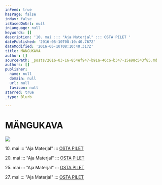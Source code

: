 ```yaml
---
inFeed: true
hasPage: false
inNav: false
isBasedOnUrl: null
inLanguage: null
keywords: []
description: '10. mai ::: "Aja Materjal" ::: OSTA PILET '
datePublished: '2016-05-10T08:10:40.767Z'
dateModified: '2016-05-10T08:10:40.317Z'
title: MÄNGUKAVA
author: []
sourcePath: _posts/2016-03-16-854ef947-b91a-46c6-b347-15e98c543f85.md
authors: []
publisher:
  name: null
  domain: null
  url: null
  favicon: null
starred: true
_type: Blurb

---
```

# MÄNGUKAVA
![](https://the-grid-user-content.s3-us-west-2.amazonaws.com/1cd120c2-1c69-4f47-9748-01f7a7f5bb6f.jpg)

10\. mai ::: "Aja Materjal" ::: [OSTA PILET ][0]

20\. mai ::: "Aja Materjal" ::: [OSTA PILET][0]

25\. mai ::: "Aja Materjal" ::: [OSTA PILET][0]

27\. mai ::: "Aja Materjal" ::: [OSTA PILET][0]

[0]: http://www.piletilevi.ee/est/piletid/aja-materjal-42943/